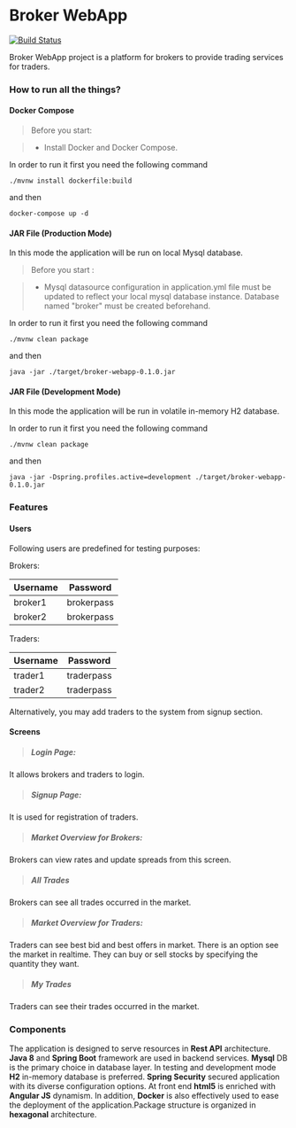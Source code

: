 

Broker WebApp
===================
[![Build Status](https://travis-ci.org/msefaertekin/broker-webapp.svg?branch=master)](https://travis-ci.org/msefaertekin/broker-webapp)

Broker WebApp project is a platform for brokers to provide trading services for traders.

### **How to run all the things?**

#### **Docker Compose**

>Before you start:

> - Install Docker and Docker Compose.

In order to run it first you need the following command

    ./mvnw install dockerfile:build

and then

    docker-compose up -d

#### **JAR File (Production Mode)**

In this mode the application will be run on local Mysql database. 

> Before you start :

> - Mysql datasource configuration in application.yml file must be updated to reflect your local mysql database instance. Database named "broker" must be created beforehand.

In order to run it first you need the following command

    ./mvnw clean package

and then

    java -jar ./target/broker-webapp-0.1.0.jar

#### **JAR File (Development Mode)**

In this mode the application will be run in volatile in-memory H2 database. 

In order to run it first you need the following command

    ./mvnw clean package

and then

	java -jar -Dspring.profiles.active=development ./target/broker-webapp-0.1.0.jar

### **Features**

#### **Users**
    
Following users are predefined for testing purposes:

Brokers:

Username     | Password
-------- | ---
broker1 | brokerpass
broker2    | brokerpass

Traders:

Username     | Password
-------- | ---
trader1 | traderpass
trader2    | traderpass

Alternatively, you may add traders to the system from signup section.   

#### **Screens**

> ##### Login Page:
  It allows brokers and traders to login.
    
> ##### Signup Page:
  It is used for registration of traders.
    
> ##### Market Overview for Brokers:
  Brokers can view rates and update spreads from this screen.
    
> ##### All Trades
  Brokers can see all trades occurred in the market.
    
> ##### Market Overview for Traders:
  Traders can see best bid and best offers in market. There is an option see the market in realtime. They can buy or sell stocks by specifying the quantity they want.
    
> ##### My Trades	  
  Traders can see their trades occurred in the market.

### **Components**

The application is designed to serve resources in **Rest API** architecture. **Java 8** and **Spring Boot** framework are used in backend services. **Mysql** DB is the primary choice in database layer.  In testing and development mode **H2** in-memory database is preferred. **Spring Security** secured application with its diverse configuration options. At front end **html5** is enriched with **Angular JS** dynamism. In addition, **Docker** is also effectively used to ease the deployment of the application.Package structure is organized in **hexagonal** architecture.
